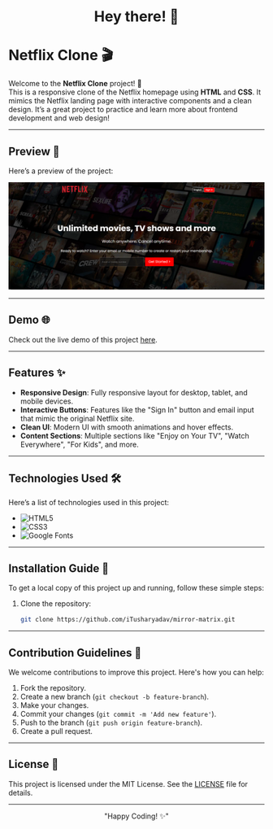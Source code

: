 <h1 align="center" style="margin-bottom: 0;">Hey there! 👋</h1>


# Netflix Clone 🎬

Welcome to the **Netflix Clone** project! 🚀  
This is a responsive clone of the Netflix homepage using **HTML** and **CSS**. It mimics the Netflix landing page with interactive components and a clean design. It’s a great project to practice and learn more about frontend development and web design!

---
## Preview 📸

Here’s a preview of the project:

![Demo Image](Assests/demo-screenshot.png)

---


## Demo 🌐

Check out the live demo of this project [here](https://github.com/iTusharyadav/mirror-matrix/tree/main/netflix-clone).  

---

## Features ✨

- **Responsive Design**: Fully responsive layout for desktop, tablet, and mobile devices.
- **Interactive Buttons**: Features like the "Sign In" button and email input that mimic the original Netflix site.
- **Clean UI**: Modern UI with smooth animations and hover effects.
- **Content Sections**: Multiple sections like "Enjoy on Your TV", "Watch Everywhere", "For Kids", and more.

---

## Technologies Used 🛠️ 

Here’s a list of technologies used in this project:

- ![HTML5](https://img.shields.io/badge/HTML5-%23E34F26.svg?style=flat&logo=html5&logoColor=white)
- ![CSS3](https://img.shields.io/badge/CSS3-%231572B6.svg?style=flat&logo=css3&logoColor=white)
- ![Google Fonts](https://img.shields.io/badge/Google%20Fonts-%2318A1B6.svg?style=flat&logo=googlefonts&logoColor=white)


---

## Installation Guide :book:

To get a local copy of this project up and running, follow these simple steps:

1. Clone the repository:
   
   ```bash
   git clone https://github.com/iTusharyadav/mirror-matrix.git

---
## Contribution Guidelines 🤝
We welcome contributions to improve this project. Here's how you can help:

1. Fork the repository.
2. Create a new branch (`git checkout -b feature-branch`).
3. Make your changes.
4. Commit your changes (`git commit -m 'Add new feature'`).
5. Push to the branch (`git push origin feature-branch`).
6. Create a pull request.

---
## License 📜

This project is licensed under the MIT License. See the 
[LICENSE](https://github.com/iTusharyadav/mirror-matrix/blob/main/LICENSE) file for details.

---
<p align="center"> "Happy Coding! ✨" </p> 
